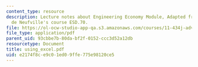 ```yaml
---
content_type: resource
description: Lecture notes about Engineering Economy Module, Adapted from Prof. Richard
  de Neufville's course ESD.70.
file: https://ol-ocw-studio-app-qa.s3.amazonaws.com/courses/11-434j-advanced-topics-in-real-estate-finance-spring-2007/e2174f8ce9c01ed09ffe775e98120ce5_using_excel.pdf
file_type: application/pdf
parent_uid: 93cbbe7b-80da-bf2f-0152-ccc3d52a12db
resourcetype: Document
title: using_excel.pdf
uid: e2174f8c-e9c0-1ed0-9ffe-775e98120ce5
---
```

